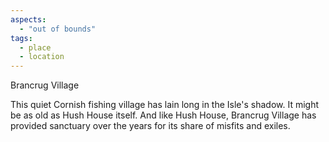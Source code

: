 ```yaml
---
aspects:
  - "out of bounds"
tags:
  - place
  - location
---
```


Brancrug Village

This quiet Cornish fishing village has lain long in the Isle's shadow. It might be as old as Hush House itself. And like Hush House, Brancrug Village has provided sanctuary over the years for its share of misfits and exiles.